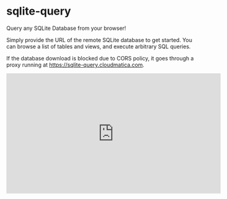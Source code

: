 # sqlite-query

Query any SQLite Database from your browser!

Simply provide the URL of the remote SQLite database to get started. You can browse a list of tables and views, and execute arbitrary SQL queries.

If the database download is blocked due to CORS policy, it goes through a proxy running at https://sqlite-query.cloudmatica.com.

<iframe width="560" height="315" src="https://www.youtube.com/embed/-IKYIGdKh2o" title="YouTube video player" frameborder="0" allow="accelerometer; autoplay; clipboard-write; encrypted-media; gyroscope; picture-in-picture" allowfullscreen></iframe>